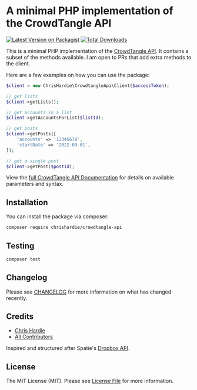
# A minimal PHP implementation of the CrowdTangle API

[![Latest Version on Packagist](https://img.shields.io/packagist/v/chrishardie/crowdtangle-api.svg?style=flat-square)](https://packagist.org/packages/chrishardie/crowdtangle-api)
[![Total Downloads](https://img.shields.io/packagist/dt/chrishardie/crowdtangle-api.svg?style=flat-square)](https://packagist.org/packages/chrishardie/crowdtangle-api)

This is a minimal PHP implementation of the [CrowdTangle API](https://help.crowdtangle.com/en/articles/1189612-crowdtangle-api). It contains a subset of the methods available. I am open to PRs that add extra methods to the client.

Here are a few examples on how you can use the package:

```php
$client = new ChrisHardie\CrowdtangleApi\Client($accessToken);

// get lists
$client->getLists();

// get accounts in a list
$client->getAccountsForList($listId);

// get posts
$client->getPosts([
    'accounts' => '12345678',
    'startDate' => '2022-03-01',
]);

// get a single post
$client->getPost($postId);
```

View the [full CrowdTangle API Documentation](https://github.com/CrowdTangle/API/wiki) for details on available parameters and syntax.

## Installation

You can install the package via composer:

```bash
composer require chrishardie/crowdtangle-api
```

## Testing

```bash
composer test
```

## Changelog

Please see [CHANGELOG](CHANGELOG.md) for more information on what has changed recently.

## Credits

- [Chris Hardie](https://github.com/ChrisHardie)
- [All Contributors](../../contributors)

Inspired and structured after Spatie's [Dropbox API](https://github.com/spatie/dropbox-api).

## License

The MIT License (MIT). Please see [License File](LICENSE.md) for more information.
